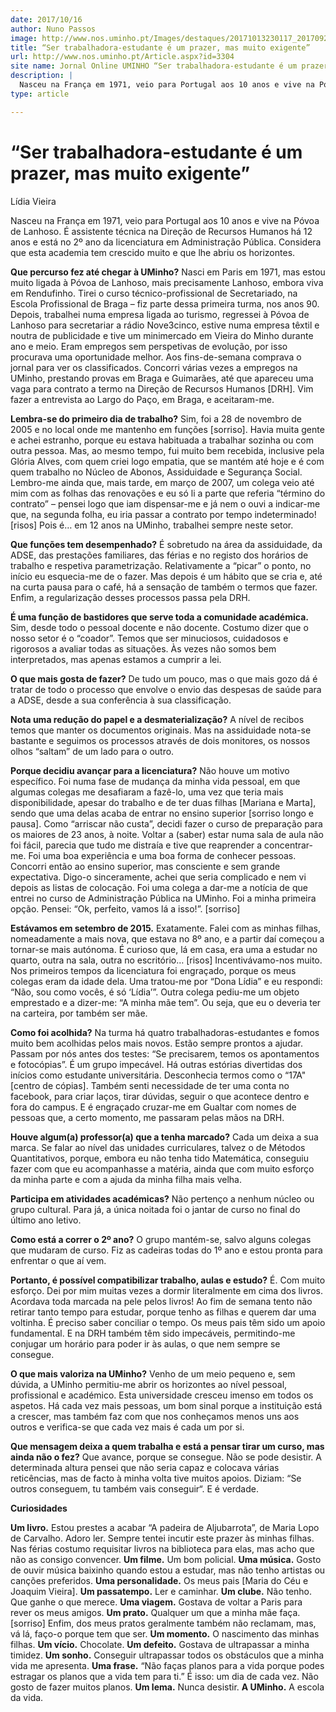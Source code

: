 ```yaml
---
date: 2017/10/16
author: Nuno Passos
image: http://www.nos.uminho.pt/Images/destaques/20171013230117_20170927160053Lidia7destaque.jpg
title: “Ser trabalhadora-estudante é um prazer, mas muito exigente”
url: http://www.nos.uminho.pt/Article.aspx?id=3304
site name: Jornal Online UMINHO “Ser trabalhadora-estudante é um prazer, mas muito exigente”
description: |
  Nasceu na França em 1971, veio para Portugal aos 10 anos e vive na Póvoa de Lanhoso. É assistente técnica na Direção de Recursos Humanos há 12 anos e está no 2º ano da licenciatura em Administração Pública. Considera que esta academia tem crescido muito e que lhe abriu os horizontes.
type: article

---
```

# “Ser trabalhadora-estudante é um prazer, mas muito exigente”




Lídia Vieira

Nasceu na França em 1971, veio para Portugal aos 10 anos e vive na Póvoa de Lanhoso. É assistente técnica na Direção de Recursos Humanos há 12 anos e está no 2º ano da licenciatura em Administração Pública. Considera que esta academia tem crescido muito e que lhe abriu os horizontes.

**Que percurso fez até chegar à UMinho?** 
Nasci em Paris em 1971, mas estou muito ligada à Póvoa de Lanhoso, mais precisamente Lanhoso, embora viva em Rendufinho. Tirei o curso técnico-profissional de Secretariado, na Escola Profissional de Braga – fiz parte dessa primeira turma, nos anos 90. Depois, trabalhei numa empresa ligada ao turismo, regressei à Póvoa de Lanhoso para secretariar a rádio Nove3cinco, estive numa empresa têxtil e noutra de publicidade e tive um minimercado em Vieira do Minho durante ano e meio. Eram empregos sem perspetivas de evolução, por isso procurava uma oportunidade melhor. Aos fins-de-semana comprava o jornal para ver os classificados. Concorri várias vezes a empregos na UMinho, prestando provas em Braga e Guimarães, até que apareceu uma vaga para contrato a termo na Direção de Recursos Humanos  [DRH]. Vim fazer a entrevista ao Largo do Paço, em Braga, e aceitaram-me.

**Lembra-se do primeiro dia de trabalho?** 
Sim, foi a 28 de novembro de 2005 e no local onde me mantenho em funções [sorriso]. Havia muita gente e achei estranho, porque eu estava habituada a trabalhar sozinha ou com outra pessoa. Mas, ao mesmo tempo, fui muito bem recebida, inclusive pela Glória Alves, com quem criei logo empatia, que se mantém até hoje e é com quem trabalho no Núcleo de Abonos, Assiduidade e Segurança Social. Lembro-me ainda que, mais tarde, em março de 2007, um colega veio até mim com as folhas das renovações e eu só li a parte que referia “término do contrato” – pensei logo que iam dispensar-me e já nem o ouvi a indicar-me que, na segunda folha, eu iria passar a contrato por tempo indeterminado! [risos] Pois é… em 12 anos na UMinho, trabalhei sempre neste setor.

**Que funções tem desempenhado?** 
É sobretudo na área da assiduidade, da ADSE, das prestações familiares, das férias e no registo dos horários de trabalho e respetiva parametrização. Relativamente a “picar” o ponto, no início eu esquecia-me de o fazer. Mas depois é um hábito que se cria e, até na curta pausa para o café, há a sensação de também o termos que fazer. Enfim, a regularização desses processos passa pela DRH.

**É uma função de bastidores que serve toda a comunidade académica.** 
Sim, desde todo o pessoal docente e não docente. Costumo dizer que o nosso setor é o “coador”. Temos que ser minuciosos, cuidadosos e rigorosos a avaliar todas as situações. Às vezes não somos bem interpretados, mas apenas estamos a cumprir a lei.

**O que mais gosta de fazer?** 
De tudo um pouco, mas o que mais gozo dá é tratar de todo o processo que envolve o envio das despesas de saúde para a ADSE, desde a sua conferência à sua classificação.

**Nota uma redução do papel e a desmaterialização?** 
A nível de recibos temos que manter os documentos originais. Mas na assiduidade nota-se bastante e seguimos os processos através de dois monitores, os nossos olhos “saltam” de um lado para o outro.

**Porque decidiu avançar para a licenciatura?** 
Não houve um motivo específico. Foi numa fase de mudança da minha vida pessoal, em que algumas colegas me desafiaram a fazê-lo, uma vez que teria mais disponibilidade, apesar do trabalho e de ter duas filhas [Mariana e Marta], sendo que uma delas acaba de entrar no ensino superior [sorriso longo e pausa]. Como “arriscar não custa”, decidi fazer o curso de preparação para os maiores de 23 anos, à noite. Voltar a (saber) estar numa sala de aula não foi fácil, parecia que tudo me distraía e tive que reaprender a concentrar-me. Foi uma boa experiência e uma boa forma de conhecer pessoas. Concorri então ao ensino superior, mas consciente e sem grande expectativa. Digo-o sinceramente, achei que seria complicado e nem vi depois as listas de colocação. Foi uma colega a dar-me a notícia de que entrei no curso de Administração Pública na UMinho. Foi a minha primeira opção. Pensei: “Ok, perfeito, vamos lá a isso!”. [sorriso]

**Estávamos em setembro de 2015.** 
Exatamente. Falei com as minhas filhas, nomeadamente a mais nova, que estava no 8º ano, e a partir daí começou a tornar-se mais autónoma. É curioso que, lá em casa, era uma a estudar no quarto, outra na sala, outra no escritório… [risos] Incentivávamo-nos muito. Nos primeiros tempos da licenciatura foi engraçado, porque os meus colegas eram da idade dela. Uma tratou-me por “Dona Lídia” e eu respondi: “Não, sou como vocês, é só ‘Lídia’”. Outra colega pediu-me um objeto emprestado e a dizer-me: “A minha mãe tem”. Ou seja, que eu o deveria ter na carteira, por também ser mãe.

**Como foi acolhida?** 
Na turma há quatro trabalhadoras-estudantes e fomos muito bem acolhidas pelos mais novos. Estão sempre prontos a ajudar. Passam por nós antes dos testes: “Se precisarem, temos os apontamentos e fotocópias”. É um grupo impecável. Há outras estórias divertidas dos inícios como estudante universitária. Desconhecia termos como o “17A" [centro de cópias]. Também senti necessidade de ter uma conta no facebook, para criar laços, tirar dúvidas, seguir o que acontece dentro e fora do campus. E é engraçado cruzar-me em Gualtar com nomes de pessoas que, a certo momento, me passaram pelas mãos na DRH.

**Houve algum(a) professor(a) que a tenha marcado?** 
Cada um deixa a sua marca. Se falar ao nível das unidades curriculares, talvez o de Métodos Quantitativos, porque, embora eu não tenha tido Matemática, conseguiu fazer com que eu acompanhasse a matéria, ainda que com muito esforço da minha parte e com a ajuda da minha filha mais velha.

**Participa em atividades académicas?** 
Não pertenço a nenhum núcleo ou grupo cultural. Para já, a única noitada foi o jantar de curso no final do último ano letivo.

**Como está a correr o 2º ano?** 
O grupo mantém-se, salvo alguns colegas que mudaram de curso. Fiz as cadeiras todas do 1º ano e estou pronta para enfrentar o que aí vem.

**Portanto, é possível compatibilizar trabalho, aulas e estudo?** 
É. Com muito esforço. Dei por mim muitas vezes a dormir literalmente em cima dos livros. Acordava toda marcada na pele pelos livros! Ao fim de semana tento não retirar tanto tempo para estudar, porque tenho as filhas e querem dar uma voltinha. É preciso saber conciliar o tempo. Os meus pais têm sido um apoio fundamental. E na DRH também têm sido impecáveis, permitindo-me conjugar um horário para poder ir às aulas, o que nem sempre se consegue.

**O que mais valoriza na UMinho?** 
Venho de um meio pequeno e, sem dúvida, a UMinho permitiu-me abrir os horizontes ao nível pessoal, profissional e académico. Esta universidade cresceu imenso em todos os aspetos. Há cada vez mais pessoas, um bom sinal porque a instituição está a crescer, mas também faz com que nos conheçamos menos uns aos outros e verifica-se que cada vez mais é cada um por si.

**Que mensagem deixa a quem trabalha e está a pensar tirar um curso, mas ainda não o fez?** 
Que avance, porque se consegue. Não se pode desistir. A determinada altura pensei que não seria capaz e colocava várias reticências, mas de facto à minha volta tive muitos apoios. Diziam: “Se outros conseguem, tu também vais conseguir“. E é verdade.



**Curiosidades** 

**Um livro.**  Estou prestes a acabar “A padeira de Aljubarrota”, de Maria Lopo de Carvalho. Adoro ler. Sempre tentei incutir este prazer às minhas filhas. Nas férias costumo requisitar livros na biblioteca para elas, mas acho que não as consigo convencer.
**Um filme.**  Um bom policial.
**Uma música.**  Gosto de ouvir música baixinho quando estou a estudar, mas não tenho artistas ou canções preferidos.
**Uma personalidade.**  Os meus pais [Maria do Céu e Joaquim Vieira].
**Um passatempo.**  Ler e caminhar.
**Um clube.**  Não tenho. Que ganhe o que merece.
**Uma viagem.**  Gostava de voltar a Paris para rever os meus amigos.
**Um prato.**  Qualquer um que a minha mãe faça. [sorriso] Enfim, dos meus pratos geralmente também não reclamam, mas, vá lá, faço-o porque tem que ser.
**Um momento.**  O nascimento das minhas filhas.
**Um vício.**  Chocolate.
**Um defeito.**  Gostava de ultrapassar a minha timidez.
**Um sonho.**  Conseguir ultrapassar todos os obstáculos que a minha vida me apresenta.
**Uma frase.**  “Não faças planos para a vida porque podes estragar os planos que a vida tem para ti.” É isso: um dia de cada vez. Não gosto de fazer muitos planos.
**Um lema.**  Nunca desistir.
**A UMinho.**  A escola da vida.
